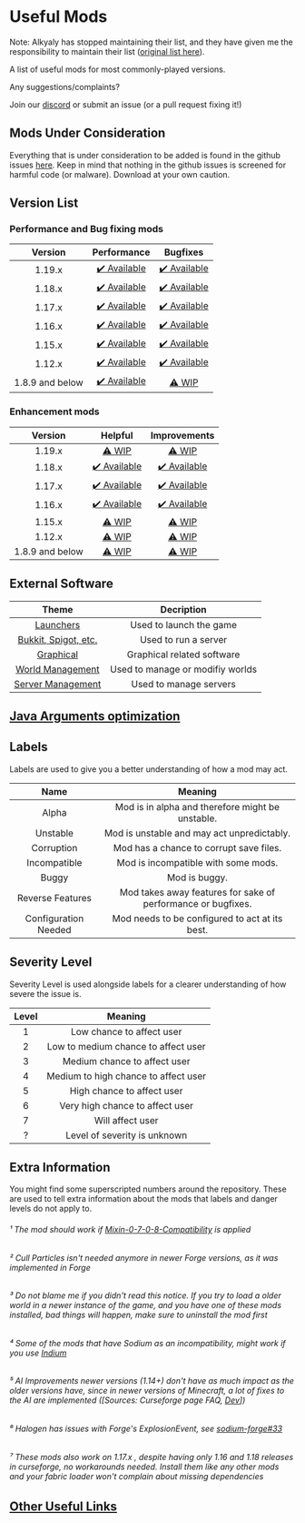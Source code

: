 # Useful Mods

Note: Alkyaly has stopped maintaining their list, and they have given me the responsibility to maintain their list ([original list here](https://gist.github.com/alkyaly/02830c560d15256855bc529e1e232e88)).

A list of useful mods for most commonly-played versions.

Any suggestions/complaints?

Join our [discord](https://discord.gg/8nzHYhVUQS) or submit an issue (or a pull request fixing it!)

## Mods Under Consideration

Everything that is under consideration to be added is found in the github issues [here](https://github.com/NordicGamerFE/usefulmods/issues/).
Keep in mind that nothing in the github issues is screened for harmful code (or malware). Download at your own caution.

## Version List

### Performance and Bug fixing mods

| Version | Performance | Bugfixes |
| :-: | :-: | :-: |
| 1.19.x | [✔️ Available](Performance/Performance119.md) | [✔️ Available](BugFixes/BugFixes119.md)
| 1.18.x | [✔️ Available](Performance/Performance118.md) | [✔️ Available](BugFixes/BugFixes118.md)
| 1.17.x | [✔️ Available](Performance/Performance117.md) | [✔️ Available](BugFixes/BugFixes117.md)
| 1.16.x | [✔️ Available](Performance/Performance116.md) | [✔️ Available](BugFixes/BugFixes116.md)
| 1.15.x | [✔️ Available](Performance/Performance115.md) | [✔️ Available](BugFixes/BugFixes115.md)
| 1.12.x | [✔️ Available](Performance/Performance112.md) | [✔️ Available](BugFixes/BugFixes112.md)
| 1.8.9 and below | [✔️ Available](Performance/PerformanceOld.md) | [⚠️ WIP](BugFixes/BugFixesOld.md)

### Enhancement mods

| Version | Helpful | Improvements |
| :-: | :-: | :-: |
| 1.19.x | [⚠️ WIP](Enhancements/Helpful/Helpful119.md) | [⚠️ WIP](Enhancements/Improvements/Improvements119.md)
| 1.18.x | [✔️ Available](Enhancements/Helpful/Helpful118.md) | [✔️ Available](Enhancements/Improvements/Improvements118.md) |
| 1.17.x | [✔️ Available](Enhancements/Helpful/Helpful117.md) | [✔️ Available](Enhancements/Improvements/Improvementsl117.md) |
| 1.16.x | [✔️ Available](Enhancements/Helpful/Helpful116.md) | [✔️ Available](Enhancements/Improvements/Improvements116.md) |
| 1.15.x | [⚠️ WIP](Enhancements/Helpful/Helpful115.md) | [⚠️ WIP](Enhancements/Improvements/Improvements115.md) |
| 1.12.x | [⚠️ WIP](Enhancements/Helpful/Helpful112.md) | [⚠️ WIP](Enhancements/Improvements/Improvements112.md) |
| 1.8.9 and below | [⚠️ WIP](Enhancements/Helpful/HelpfulOld.md) | [⚠️ WIP](Enhancements/Improvements/ImprovementsOld.md) |

## External Software

| Theme | Decription |
| :---: | :---: |
| [Launchers](Software/SoftwareLaunchers.md) | Used to launch the game
| [Bukkit, Spigot, etc.](Software/SoftwareBukkitSpigotETC.md) | Used to run a server
| [Graphical](Software/SoftwareGraphical.md) | Graphical related software
| [World Management](Software/SoftwareWorldManagement.md) | Used to manage or modifiy worlds
| [Server Management](Software/SoftwareServerManagement.md) | Used to manage servers

## [Java Arguments optimization](JavaArgumentsOptimization.md)

## Labels

Labels are used to give you a better understanding of how a mod may act.

| Name | Meaning |
| :--: | :-----: |
| Alpha | Mod is in alpha and therefore might be unstable. |
| Unstable | Mod is unstable and may act unpredictably. |
| Corruption | Mod has a chance to corrupt save files. |
| Incompatible | Mod is incompatible with some mods. |
| Buggy | Mod is buggy. |
| Reverse Features | Mod takes away features for sake of performance or bugfixes. |
| Configuration Needed | Mod needs to be configured to act at its best. |

## Severity Level

Severity Level is used alongside labels for a clearer understanding of how severe the issue is.

| Level | Meaning |
| :---: | :-----: |
| 1 | Low chance to affect user |
| 2 | Low to medium chance to affect user |
| 3 | Medium chance to affect user |
| 4 | Medium to high chance to affect user |
| 5 | High chance to affect user |
| 6 | Very high chance to affect user |
| 7 | Will affect user |
| ? | Level of severity is unknown |

## Extra Information

You might find some superscripted numbers around the repository. These are used to tell extra information about the mods that labels and danger levels do not apply to.

###### ¹ The mod should work if [Mixin-0-7-0-8-Compatibility](https://www.curseforge.com/minecraft/mc-mods/mixin-0-7-0-8-compatibility) is applied

###### ² Cull Particles isn't needed anymore in newer Forge versions, as it was implemented in Forge

###### ³ Do not blame me if you didn't read this notice. *If you try to load a older world in a newer instance of the game, and you have one of these mods installed, bad things will happen*, make sure to uninstall the mod first

###### ⁴ Some of the mods that have Sodium as an incompatibility, might work if you use [Indium](https://modrinth.com/mod/indium)

###### ⁵ AI Improvements newer versions (1.14+) don't have as much impact as the older versions have, since in newer versions of Minecraft, a lot of fixes to the AI are implemented ([Sources: Curseforge page FAQ, [Dev](https://media.discordapp.net/attachments/254806806516203520/831525756143534150/unknown.png)])

###### ⁶ Halogen has issues with Forge's ExplosionEvent, see [sodium-forge#33](https://github.com/spoorn/sodium-forge/issues/33)

###### ⁷ These mods also work on 1.17.x , despite having only 1.16 and 1.18 releases in curseforge, no workarounds needed. Install them like any other mods and your fabric loader won't complain about missing dependencies

## [Other Useful Links](OtherUsefulLinks.md)
